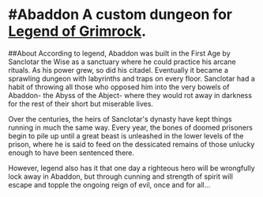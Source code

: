 #Abaddon
A custom dungeon for [Legend of Grimrock](http://grimrock.net/).
====

##About
According to legend, Abaddon was built in the First Age by Sanclotar the Wise as a sanctuary where he could practice his arcane rituals. As his power grew, so did his citadel. Eventually it became a sprawling dungeon with labyrinths and traps on every floor. Sanclotar had a habit of throwing all those who opposed him into the very bowels of Abaddon- the Abyss of the Abject- where they would rot away in darkness for the rest of their short but miserable lives.

Over the centuries, the heirs of Sanclotar's dynasty have kept things running in much the same way. Every year, the bones of doomed prisoners begin to pile up until a great beast is unleashed in the lower levels of the prison, where he is said to feed on the dessicated remains of those unlucky enough to have been sentenced there.

However, legend also has it that one day a righteous hero will be wrongfully lock away in Abaddon, but through cunning and strength of spirit will escape and topple the ongoing reign of evil, once and for all...

